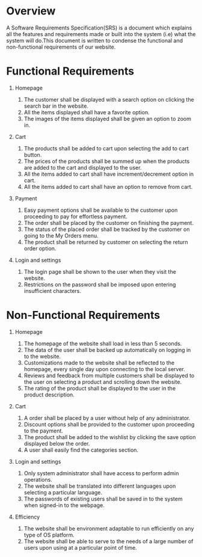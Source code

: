 # Overview
A Software Requirements Specification(SRS) is a document which explains all the features and requirements made or built into the system (i.e) what the system will do.This document is written to condense the functional and non-functional requirements of our website.

# Functional Requirements

1. Homepage
	1. The customer shall be displayed with a search option on clicking the search bar in the website.
	2. All the items displayed shall have a favorite option.
	3. The images of the items displayed shall be given an option to zoom in.

2. Cart
	1. The products shall be added to cart upon selecting the add to cart button.
	2. The prices of the products shall be summed up when the products are added to the cart and displayed to the user.
	3. All the items added to cart shall have increment/decrement option in cart.
	4. All the items added to cart shall have an option to remove from cart.

3. Payment
	1. Easy payment options shall be available to the customer upon proceeding to pay for effortless payment.
	2. The order shall be placed by the customer on finishing the payment.
	3. The status of the placed order shall be tracked by the customer on going to the My Orders menu.
	4. The product shall be returned by customer on selecting the return order option.

4. Login and settings
	1. The login page shall be shown to the user when they visit the website.
	2. Restrictions on the password shall be imposed upon entering insufficient characters.

# Non-Functional Requirements

1. Homepage
 	1. The homepage of the website shall load in less than 5 seconds.
	2. The data of the user shall be backed up automatically on logging in to the website.
	3. Customizations made to the website shall be reflected to the homepage, every single day upon connecting to the local server.
	4. Reviews and feedback from multiple customers shall be displayed to the user on selecting a product and scrolling down the website.
	5. The rating of the product shall be displayed to the user in the product description.

2. Cart
	1. A order shall be placed by a user without help of any administrator.
	2. Discount options shall be provided to the customer upon proceeding to the payment.
	3. The product shall be added to the wishlist by clicking the save option displayed below the order.
	4. A user shall easily find the categories section.

3. Login and settings
	1. Only system administrator shall have access to perform admin operations. 
	2. The website shall be translated into different languages upon selecting a particular language.
	3. The passwords of existing users shall be saved in to the system when signed-in to the webpage.

4. Efficiency
	1. The website shall be environment adaptable to run efficiently on any type of OS platform.
	2. The website shall be able to serve to the needs of a large number of users upon using at a particular point of time.
